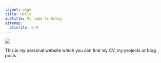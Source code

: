 ```yaml
---
layout: page
title: Hello
subtitle: My name is Gökay
sitemap:
  priority: 0.9
---
```


<img src="{{ '/assets/img/logo.png' | prepend: site.baseurl }}" id="about-img">

<div id="describe-text">
	<p>This is my personal website which you can find my CV, my projects or blog posts.</p>
	
</div>

